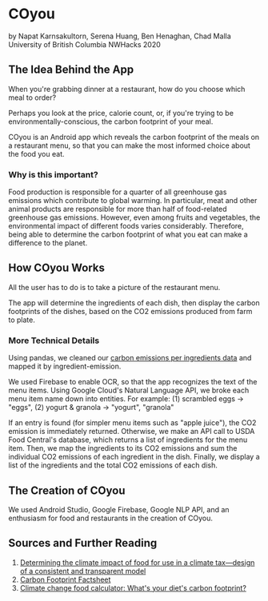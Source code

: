 # COyou

by Napat Karnsakultorn, Serena Huang, Ben Henaghan, Chad Malla
University of British Columbia 
NWHacks 2020 

## The Idea Behind the App

When you're grabbing dinner at a restaurant, how do you choose which meal to order? 

Perhaps you look at the price, calorie count, or, if you're trying to be environmentally-conscious, the carbon footprint of your meal.

COyou is an Android app which reveals the carbon footprint of the meals on a restaurant menu, so that you can make the most informed choice about the food you eat.

### Why is this important? 

Food production is responsible for a quarter of all greenhouse gas emissions which contribute to global warming. In particular, meat and other animal products are responsible for more than half of food-related greenhouse gas emissions. However, even among fruits and vegetables, the environmental impact of different foods varies considerably. Therefore, being able to determine the carbon footprint of what you eat can make a difference to the planet.

## How COyou Works

All the user has to do is to take a picture of the restaurant menu. 

The app will determine the ingredients of each dish, then display the carbon footprints of the dishes, based on the CO2 emissions produced from farm to plate. 

### More Technical Details

Using pandas, we cleaned our [carbon emissions per ingredients data](https://link.springer.com/article/10.1007/s11367-019-01597-8#Sec24) and mapped it by ingredient-emission.

We used Firebase to enable OCR, so that the app recognizes the text of the menu items. Using Google Cloud's Natural Language API, we broke each menu item name down into entities. For example:
         (1) scrambled eggs -> "eggs", 
         (2) yogurt & granola -> "yogurt", "granola"

If an entry is found (for simpler menu items such as "apple juice"), the CO2 emission is immediately returned. Otherwise, we make an API call to USDA Food Central's database, which returns a list of ingredients for the menu item. Then, we map the ingredients to its CO2 emissions and sum the individual CO2 emissions of each ingredient in the dish. Finally, we display a list of the ingredients and the total CO2 emissions of each dish. 

## The Creation of COyou

We used Android Studio, Google Firebase, Google NLP API, and an enthusiasm for food and restaurants in the creation of COyou. 

## Sources and Further Reading

1. [Determining the climate impact of food for use in a climate tax—design of a consistent and transparent model](https://link.springer.com/article/10.1007/s11367-019-01597-8#Sec24)
2. [Carbon Footprint Factsheet](http://css.umich.edu/factsheets/carbon-footprint-factsheet)
3. [Climate change food calculator: What's your diet's carbon footprint?](https://www.bbc.com/news/science-environment-4645971)
